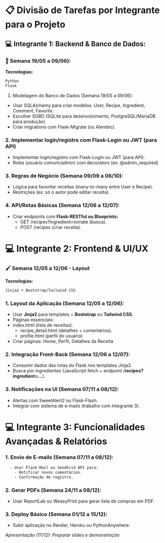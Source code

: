 # 📋 Divisão de Tarefas por Integrante para o Projeto

## 💻 **Integrante 1: Backend & Banco de Dados:**

### 🧠 Semana 19/05 a 09/06):
**Tecnologias:**
```sh
Python
Flask
```
1. Modelagem do Banco de Dados (Semana 19/05 a 09/06):
  - Usar SQLAlchemy para criar modelos: User, Recipe, Ingredient, Comment,
  Favorite.
  - Escolher SGBD (SQLite para desenvolvimento, PostgreSQL/MariaDB para
  produção).
  - Criar migrations com Flask-Migrate (ou Alembic).

### 2. **Implementar login/registro com Flask-Login ou JWT (para API)**
  - Implementar login/registro com Flask-Login ou JWT (para API).
  - Roles (usuário comum/admin) com decorators (ex: @admin_required)

### 3. **Regras de Negócio (Semana 09/09 a 06/10):**
  - Lógica para favoritar receitas (many-to-many entre User e Recipe).
  - Restrições (ex: só o autor pode editar receita).

### **4. API/Rotas Básicas (Semana 12/06 a 12/07):**
  - Criar endpoints com **Flask-RESTful ou Blueprints:**
    - GET /recipes?ingredient=tomate (busca).
    - POST /recipes (criar receita).


# 💻 Integrante 2: Frontend & UI/UX

### 🖌 Semana 12/05 a 12/06 - Layout
**Tecnologias:**
```sh
Jinja2 + Bootstrap/Tailwind CSS
```

### **1. Layout da Aplicação (Semana 12/05 a 12/06):**
  - Usar **Jinja2** para templates + **Bootstrap** ou **Tailwind CSS**.
  - Páginas essenciais:
  - index.html (lista de receitas).
    - recipe_detail.html (detalhes + comentários).
    - profile.html (perfil do usuário)
  - Criar páginas: Home, Perfil, Detalhes da Receita.
    
### **2. Integração Front-Back (Semana 12/06 a 12/07):**
  - Consumir dados das rotas do Flask nos templates Jinja2.
  - Busca por ingredientes (JavaScript fetch + endpoint /**recipes?ingredient=...**).
    
### **3. Notificações na UI (Semana 07/11 a 08/12):**
  - Alertas com SweetAlert2 ou Flask-Flash.
  - Integrar com sistema de e-mails (trabalho com Integrante 3).


# 💻 Integrante 3: Funcionalidades Avançadas & Relatórios

### **1. Envio de E-mails (Semana 07/11 a 08/12):**
```sh
  - Usar Flask-Mail ou SendGrid API para:
    - Notificar novos comentários.
    - Confirmação de registro.

```

### **2. Gerar PDFs (Semana 24/11 a 08/12):**

  - Usar ReportLab ou WeasyPrint para gerar lista de compras em PDF.

### 3. Deploy Básico (Semana 01/12 a 15/12):
- Subir aplicação no Render, Heroku ou PythonAnywhere.

*Apresentação (17/12):* *Preparar slides e demonstração*
